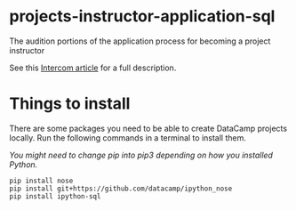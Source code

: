 # projects-instructor-application-sql
The audition portions of the application process for becoming a project instructor

See this [Intercom article](https://instructor-support.datacamp.com/projects/the-application-process-for-becoming-a-project-instructor) for a full description.

# Things to install

There are some packages you need to be able to create DataCamp projects locally. Run the following commands in a terminal to install them.

*You might need to change pip into pip3 depending on how you installed Python.*

```
pip install nose
pip install git+https://github.com/datacamp/ipython_nose
pip install ipython-sql
```
